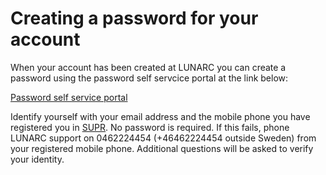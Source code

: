 # Creating a password for your account

When your account has been created at LUNARC you can create a password using the password self servcice portal at the link below:

[Password self service portal](https://phenix3.lunarc.lu.se/pss)

Identify yourself with your email address and the mobile phone you have registered you in [SUPR](https://supr.snic.se/person/). No password is required. If this fails, phone LUNARC support on 0462224454 (+46462224454 outside Sweden) from your registered mobile phone. Additional questions will be asked to verify your identity.  

